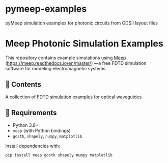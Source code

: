 # pymeep-examples
pyMeep simulation examples for photonic circuits from GDSII layout files

# Meep Photonic Simulation Examples

This repository contains example simulations using [Meep](https://github.com/probstj/pymeep) (https://meep.readthedocs.io/en/master/)
—a free FDTD simulation software for modeling electromagnetic systems.

## 📁 Contents
A collection of FDTD simulation examples for optical waveguides

## 🔧 Requirements

- Python 3.8+
- `meep` (with Python bindings)
- `gdstk`, `shapely`, `numpy`, `matplotlib`

Install dependencies with:

```bash
pip install meep gdstk shapely numpy matplotlib

